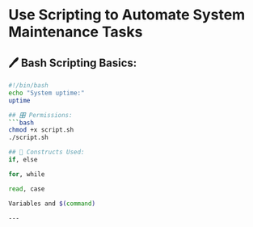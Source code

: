 # Use Scripting to Automate System Maintenance Tasks

## 🖊 Bash Scripting Basics:
```bash
#!/bin/bash
echo "System uptime:"
uptime

## 🎛 Permissions:
```bash
chmod +x script.sh
./script.sh

## 🧠 Constructs Used:
if, else

for, while

read, case

Variables and $(command)

---

